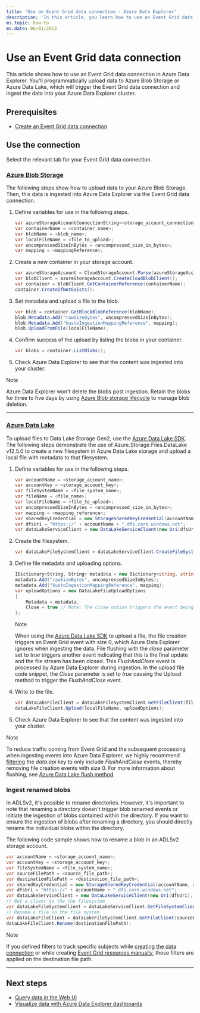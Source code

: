 ```yaml
---
title: 'Use an Event Grid data connection - Azure Data Explorer'
description: 'In this article, you learn how to use an Event Grid data connection in Azure Data Explorer.'
ms.topic: how-to
ms.date: 06/01/2023
---
```


# Use an Event Grid data connection

This article shows how to use an Event Grid data connection in Azure Data Explorer. You'll programmatically upload data to Azure Blob Storage or Azure Data Lake, which will trigger the Event Grid data connection and ingest the data into your Azure Data Explorer cluster.

## Prerequisites

* [Create an Event Grid data connection](create-event-grid-connection.md)

## Use the connection

Select the relevant tab for your Event Grid data connection.

### [Azure Blob Storage](#tab/azure-blob-storage)

The following steps show how to upload data to your Azure Blob Storage. Then, this data is ingested into Azure Data Explorer via the Event Grid data connection.

1. Define variables for use in the following steps.

    ```csharp
    var azureStorageAccountConnectionString=<storage_account_connection_string>;
    var containerName = <container_name>;
    var blobName = <blob_name>;
    var localFileName = <file_to_upload>;
    var uncompressedSizeInBytes = <uncompressed_size_in_bytes>;
    var mapping = <mappingReference>;
    ```

1. Create a new container in your storage account.

    ```csharp
    var azureStorageAccount = CloudStorageAccount.Parse(azureStorageAccountConnectionString);
    var blobClient = azureStorageAccount.CreateCloudBlobClient();
    var container = blobClient.GetContainerReference(containerName);
    container.CreateIfNotExists();
    ```

1. Set metadata and upload a file to the blob.

    ```csharp
    var blob = container.GetBlockBlobReference(blobName);
    blob.Metadata.Add("rawSizeBytes", uncompressedSizeInBytes);
    blob.Metadata.Add("kustoIngestionMappingReference", mapping);
    blob.UploadFromFile(localFileName);
    ```

1. Confirm success of the upload by listing the blobs in your container.

    ```csharp
    var blobs = container.ListBlobs();
    ```

1. Check Azure Data Explorer to see that the content was ingested into your cluster.

> [!NOTE]
> Azure Data Explorer won't delete the blobs post ingestion. Retain the blobs for three to five days by using [Azure Blob storage lifecycle](/azure/storage/blobs/storage-lifecycle-management-concepts?tabs=azure-portal) to manage blob deletion.

---

### [Azure Data Lake](#tab/azure-data-lake)

To upload files to Data Lake Storage Gen2, use the [Azure Data Lake SDK](https://www.nuget.org/packages/Azure.Storage.Files.DataLake/). The following steps demonstrate the use of Azure.Storage.Files.DataLake v12.5.0 to create a new filesystem in Azure Data Lake storage and upload a local file with metadata to that filesystem.

1. Define variables for use in the following steps.

    ```csharp
    var accountName = <storage_account_name>;
    var accountKey = <storage_account_key>;
    var fileSystemName = <file_system_name>;
    var fileName = <file_name>;
    var localFileName = <file_to_upload>;
    var uncompressedSizeInBytes = <uncompressed_size_in_bytes>;
    var mapping = <mapping_reference>;
    var sharedKeyCredential = new StorageSharedKeyCredential(accountName, accountKey);
    var dfsUri = "https://" + accountName + ".dfs.core.windows.net";
    var dataLakeServiceClient = new DataLakeServiceClient(new Uri(dfsUri), sharedKeyCredential);
    ```

1. Create the filesystem.

    ```csharp
    var dataLakeFileSystemClient = dataLakeServiceClient.CreateFileSystem(fileSystemName).Value;
    ```

1. Define file metadata and uploading options.

    ```csharp
    IDictionary<String, String> metadata = new Dictionary<string, string>();
    metadata.Add("rawSizeBytes", uncompressedSizeInBytes);
    metadata.Add("kustoIngestionMappingReference", mapping);
    var uploadOptions = new DataLakeFileUploadOptions
    {
        Metadata = metadata,
        Close = true // Note: The close option triggers the event being processed by the data connection
    };
    ```

    > [!NOTE]
    > When using the [Azure Data Lake SDK](https://www.nuget.org/packages/Azure.Storage.Files.DataLake/) to upload a file, the file creation triggers an Event Grid event with size 0, which Azure Data Explorer ignores when ingesting the data. File flushing with the *close* parameter set to *true* triggers another event indicating that this is the final update and the file stream has been closed. This *FlushAndClose* event is processed by Azure Data Explorer during ingestion. In the upload file code snippet, the *Close* parameter is set to *true* causing the Upload method to trigger the *FlushAndClose* event.

1. Write to the file.

    ```csharp
    var dataLakeFileClient = dataLakeFileSystemClient.GetFileClient(fileName);
    dataLakeFileClient.Upload(localFileName, uploadOptions);
    ```

1. Check Azure Data Explorer to see that the content was ingested into your cluster.

> [!NOTE]
To reduce traffic coming from Event Grid and the subsequent processing when ingesting events into Azure Data Explorer, we highly recommend [filtering](ingest-data-event-grid-manual.md#create-an-event-grid-subscription) the *data.api* key to only include *FlushAndClose* events, thereby removing file creation events with size 0. For more information about flushing, see [Azure Data Lake flush method](/dotnet/api/azure.storage.files.datalake.datalakefileclient.flush).

### Ingest renamed blobs

In ADLSv2, it's possible to rename directories. However, it's important to note that renaming a directory doesn't trigger blob renamed events or initiate the ingestion of blobs contained within the directory. If you want to ensure the ingestion of blobs after renaming a directory, you should directly rename the individual blobs within the directory.

The following code sample shows how to rename a blob in an ADLSv2 storage account.

```csharp
var accountName = <storage_account_name>;
var accountKey = <storage_account_key>;
var fileSystemName = <file_system_name>;
var sourceFilePath = <source_file_path>;
var destinationFilePath = <destination_file_path>;
var sharedKeyCredential = new StorageSharedKeyCredential(accountName, accountKey);
var dfsUri = "https://" + accountName + ".dfs.core.windows.net";
var dataLakeServiceClient = new DataLakeServiceClient(new Uri(dfsUri), sharedKeyCredential);
// Get a client to the the filesystem
var dataLakeFileSystemClient = dataLakeServiceClient.GetFileSystemClient(fileSystemName);
// Rename a file in the file system
var dataLakeFileClient = dataLakeFileSystemClient.GetFileClient(sourceFilePath);
dataLakeFileClient.Rename(destinationFilePath);
```

> [!NOTE]
> If you defined filters to track specific subjects while [creating the data connection](ingest-data-event-grid.md) or while creating [Event Grid resources manually](ingest-data-event-grid-manual.md#create-an-event-grid-subscription), these filters are applied on the destination file path.

---

## Next steps

* [Query data in the Web UI](web-ui-query-overview.md)
* [Visualize data with Azure Data Explorer dashboards](azure-data-explorer-dashboards.md)
